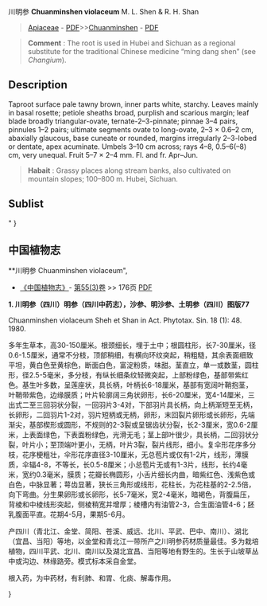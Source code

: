 川明参 **Chuanminshen violaceum** M. L. Shen & R. H. Shan

> [Apiaceae](http://www.iplant.cn/info/Apiaceae?t=foc) - [PDF](http://www.iplant.cn/foc/pdf/Apiaceae.pdf)>>[Chuanminshen](http://www.iplant.cn/info/Chuanminshen?t=foc) - [PDF](http://www.iplant.cn/foc/pdf/Chuanminshen.pdf)


> **Comment** : 
> The root is used in Hubei and Sichuan as a regional substitute for the traditional Chinese medicine “ming dang shen” (see *Changium*).

## Description

Taproot surface pale tawny brown, inner parts white, starchy. Leaves mainly in basal rosette; petiole sheaths broad, purplish and scarious margin; leaf blade broadly triangular-ovate, ternate-2–3-pinnate; pinnae 3–4 pairs, pinnules 1–2 pairs; ultimate segments ovate to long-ovate, 2–3 × 0.6–2 cm, abaxially glaucous, base cuneate or rounded, margins irregularly 2–3-lobed or dentate, apex acuminate. Umbels 3–10 cm across; rays 4–8, 0.5–6(–8) cm, very unequal. Fruit 5–7 × 2–4 mm. Fl. and fr. Apr–Jun.


> **Habait** : 
> Grassy places along stream banks, also cultivated on mountain slopes; 100–800 m. Hubei, Sichuan.


## Sublist
"
}
## 中国植物志



**川明参 Chuanminshen violaceum",



* [《中国植物志》](http://www.iplant.cn/frps)- [第55(3)卷](http://www.iplant.cn/frps/vol/55(3)) >> 176页 [PDF](http://www.iplant.cn/frps/pdf/55(3)/176.PDF)


**1. 川明参（四川）明参（四川中药志），沙参、明沙参、土明参（四川）图版77**

Chuanminshen violaceum Sheh et Shan in Act. Phytotax. Sin. 18 (1): 48. 1980.

多年生草本，高30-150厘米。根颈细长，埋于土中；根圆柱形，长7-30厘米，径0.6-1.5厘米，通常不分枝，顶部稍细，有横向环纹突起，稍粗糙，其余表面细致平坦，黄白色至黄棕色，断面白色，富淀粉质，味甜。茎直立，单一或数茎，圆柱形，径2.5-5毫米，多分枝，有纵长细条纹轻微突起，上部粉绿色，基部带紫红色。基生叶多数，呈莲座状，具长柄，叶柄长6-18厘米，基部有宽阔叶鞘抱茎，叶鞘带紫色，边缘膜质；叶片轮廓阔三角状卵形，长6-20厘米，宽4-14厘米，三出式二至三回羽状分裂，一回羽片3-4对，下部羽片具长柄，向上柄渐短至无柄，长卵形，二回羽片1-2对，羽片短柄或无柄，卵形，末回裂片卵形或长卵形，先端渐尖，基部楔形或圆形，不规则的2-3裂或呈锯齿状分裂，长2-3厘米，宽0.6-2厘米，上表面绿色，下表面粉绿色，光滑无毛；茎上部叶很少，具长柄，二回羽状分裂，叶片小；至顶端叶更小，无柄，叶片3裂，裂片线形，细小。复伞形花序多分枝，花序梗粗壮，伞形花序直径3-10厘米，无总苞片或仅有1-2片，线形，薄膜质，伞辐4-8，不等长，长0.5-8厘米；小总苞片无或有1-3片，线形，长约4毫米，宽约0.3毫米，膜质；花瓣长椭圆形，小舌片细长内曲，暗紫红色、浅紫色或白色，中脉显著；萼齿显著，狭长三角形或线形，花柱长，为花柱基的2-2.5倍，向下弯曲。分生果卵形或长卵形，长5-7毫米，宽2-4毫米，暗褐色，背腹扁压，背棱和中棱线形突起，侧棱稍宽并增厚；棱槽内有油管2-3，合生面油管4-6；胚乳腹面平直。花期4-5月，果期5-6月。

产四川（青北江、金堂、简阳、苍溪、威远、北川、平武、巴中、南川）、湖北（宜昌、当阳）等地，以金堂和青北江一带所产之川明参药材质量最佳。多为栽培植物，四川平武、北川、南川以及湖北宜昌、当阳等地有野生的。生长于山坡草丛中或沟边、林缘路旁。模式标本采自金堂。

根入药，为中药材，有利肺、和胃、化痰、解毒作用。



}
